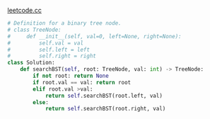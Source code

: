 [leetcode.cc](https://leetcode-cn.com/problems/search-in-a-binary-search-tree/submissions/)
```python
# Definition for a binary tree node.
# class TreeNode:
#     def __init__(self, val=0, left=None, right=None):
#         self.val = val
#         self.left = left
#         self.right = right
class Solution:
    def searchBST(self, root: TreeNode, val: int) -> TreeNode:
        if not root: return None 
        if root.val == val: return root 
        elif root.val >val: 
            return self.searchBST(root.left, val) 
        else: 
            return self.searchBST(root.right, val) 
```